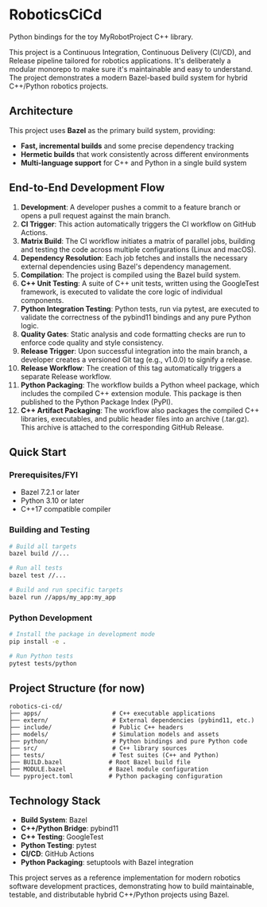 # RoboticsCiCd

Python bindings for the toy MyRobotProject C++ library.

This project is a Continuous Integration, Continuous Delivery (CI/CD), and Release pipeline tailored for robotics applications. It's deliberately a modular monorepo to make sure it's maintainable and easy to understand. The project demonstrates a modern Bazel-based build system for hybrid C++/Python robotics projects.

## Architecture

This project uses **Bazel** as the primary build system, providing:
- **Fast, incremental builds** and some precise dependency tracking
- **Hermetic builds** that work consistently across different environments
- **Multi-language support** for C++ and Python in a single build system

## End-to-End Development Flow

1. **Development**: A developer pushes a commit to a feature branch or opens a pull request against the main branch.
2. **CI Trigger**: This action automatically triggers the CI workflow on GitHub Actions.
3. **Matrix Build**: The CI workflow initiates a matrix of parallel jobs, building and testing the code across multiple configurations (Linux and macOS).
4. **Dependency Resolution**: Each job fetches and installs the necessary external dependencies using Bazel's dependency management.
5. **Compilation**: The project is compiled using the Bazel build system.
6. **C++ Unit Testing**: A suite of C++ unit tests, written using the GoogleTest framework, is executed to validate the core logic of individual components.
7. **Python Integration Testing**: Python tests, run via pytest, are executed to validate the correctness of the pybind11 bindings and any pure Python logic.
8. **Quality Gates**: Static analysis and code formatting checks are run to enforce code quality and style consistency.
9. **Release Trigger**: Upon successful integration into the main branch, a developer creates a versioned Git tag (e.g., v1.0.0) to signify a release.
10. **Release Workflow**: The creation of this tag automatically triggers a separate Release workflow.
11. **Python Packaging**: The workflow builds a Python wheel package, which includes the compiled C++ extension module. This package is then published to the Python Package Index (PyPI).
12. **C++ Artifact Packaging**: The workflow also packages the compiled C++ libraries, executables, and public header files into an archive (.tar.gz). This archive is attached to the corresponding GitHub Release.

## Quick Start

### Prerequisites/FYI
- Bazel 7.2.1 or later
- Python 3.10 or later
- C++17 compatible compiler

### Building and Testing
```bash
# Build all targets
bazel build //...

# Run all tests
bazel test //...

# Build and run specific targets
bazel run //apps/my_app:my_app
```

### Python Development
```bash
# Install the package in development mode
pip install -e .

# Run Python tests
pytest tests/python
```

## Project Structure (for now)

```
robotics-ci-cd/
├── apps/                    # C++ executable applications
├── extern/                  # External dependencies (pybind11, etc.)
├── include/                 # Public C++ headers
├── models/                  # Simulation models and assets
├── python/                  # Python bindings and pure Python code
├── src/                     # C++ library sources
├── tests/                   # Test suites (C++ and Python)
├── BUILD.bazel             # Root Bazel build file
├── MODULE.bazel            # Bazel module configuration
└── pyproject.toml          # Python packaging configuration
```

## Technology Stack

- **Build System**: Bazel
- **C++/Python Bridge**: pybind11
- **C++ Testing**: GoogleTest
- **Python Testing**: pytest
- **CI/CD**: GitHub Actions
- **Python Packaging**: setuptools with Bazel integration

This project serves as a reference implementation for modern robotics software development practices, demonstrating how to build maintainable, testable, and distributable hybrid C++/Python projects using Bazel.